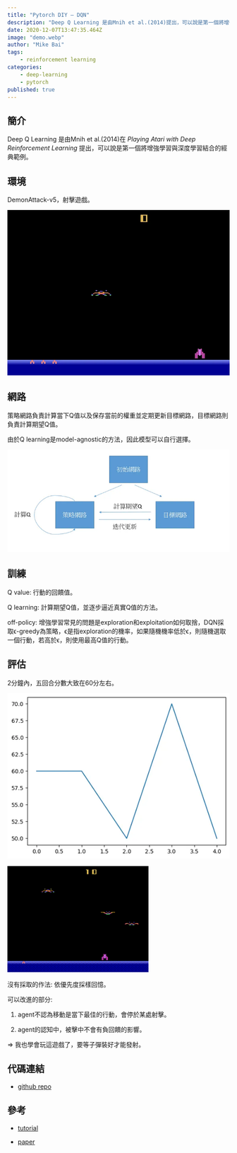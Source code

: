 ```yaml
---
title: "Pytorch DIY — DQN"
description: "Deep Q Learning 是由Mnih et al.(2014)提出，可以說是第一個將增強學習與深度學習結合的經典範例。"
date: 2020-12-07T13:47:35.464Z
image: "demo.webp"
author: "Mike Bai"
tags:
    - reinforcement learning
categories:
    - deep-learning
    - pytorch
published: true
---
```


## 簡介

Deep Q Learning 是由Mnih et al.(2014)在 *Playing Atari with Deep Reinforcement Learning* 提出，可以說是第一個將增強學習與深度學習結合的經典範例。

## 環境

DemonAttack-v5，射擊遊戲。

![遊戲畫面](demo.webp)

## 網路

策略網路負責計算當下Q值以及保存當前的權重並定期更新目標網路，目標網路則負責計算期望Q值。

由於Q learning是model-agnostic的方法，因此模型可以自行選擇。

![訓練流程](concept.webp)

## 訓練

Q value: 行動的回饋值。

Q learning: 計算期望Q值，並逐步逼近真實Q值的方法。

off-policy: 增強學習常見的問題是exploration和exploitation如何取捨，DQN採取ϵ-greedy為策略，ϵ是指exploration的機率，如果隨機機率低於ϵ，則隨機選取一個行動，若高於ϵ，則使用最高Q值的行動。

## 評估

2分鐘內，五回合分數大致在60分左右。

![評估結果](eval.webp)

![DQN遊玩片段](thorough.gif)

沒有採取的作法: 依優先度採樣回憶。

可以改進的部分:

1. agent不認為移動是當下最佳的行動，會停於某處射擊。

2. agent的認知中，被擊中不會有負回饋的影響。

=> 我也學會玩這遊戲了，要等子彈裝好才能發射。

## 代碼連結

* [github repo](https://github.com/gitE0Z9/classical-network-series)

## 參考

* [tutorial](https://pytorch.org/tutorials/intermediate/reinforcement_q_learning.html)

* [paper](https://arxiv.org/abs/1312.5602)
